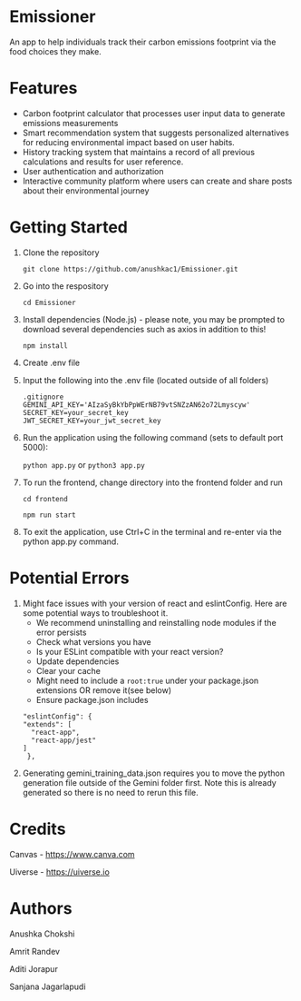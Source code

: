 # Emissioner
An app to help individuals track their carbon emissions footprint via the food choices they make. 

# Features

* Carbon footprint calculator that processes user input data to generate emissions measurements 
* Smart recommendation system that suggests personalized alternatives for reducing environmental impact based on user habits.
* History tracking system that maintains a record of all previous calculations and results for user reference. 
* User authentication and authorization
* Interactive community platform where users can create and share posts about their environmental journey


# Getting Started
1. Clone the repository
   
   ```git clone https://github.com/anushkac1/Emissioner.git```
2. Go into the respository

   ```cd Emissioner```
3. Install dependencies (Node.js) - please note, you may be prompted to download several dependencies such as axios in addition to this!

   ```npm install```

4. Create .env file
5. Input the following into the .env file (located outside of all folders)
   ```
   .gitignore
   GEMINI_API_KEY='AIzaSyBkYbPpWErNB79vtSNZzAN62o72Lmyscyw'
   SECRET_KEY=your_secret_key
   JWT_SECRET_KEY=your_jwt_secret_key

6. Run the application using the following command (sets to default port 5000):
   
   ```python app.py``` or ```python3 app.py```
7. To run the frontend, change directory into the frontend folder and run

   ```cd frontend```
   
   ```npm run start```

8. To exit the application, use Ctrl+C in the terminal and re-enter via the python app.py command.

# Potential Errors
1. Might face issues with your version of react and eslintConfig. Here are some potential ways to troubleshoot it. 
   * We recommend uninstalling and reinstalling node modules if the error persists
   * Check what versions you have
   * Is your ESLint compatible with your react version?
   * Update dependencies
   * Clear your cache 
   * Might need to include a ```root:true``` under your package.json extensions OR remove it(see below)
   * Ensure package.json includes
    ```
    "eslintConfig": {
    "extends": [
      "react-app",
      "react-app/jest"
    ]
     },
    
2. Generating gemini_training_data.json requires you to move the python generation file outside of the Gemini folder first.
   Note this is already generated so there is no need to rerun this file. 
     


# Credits
Canvas - https://www.canva.com

Uiverse - https://uiverse.io

# Authors
Anushka Chokshi

Amrit Randev

Aditi Jorapur 

Sanjana Jagarlapudi

